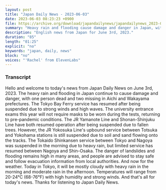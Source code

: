 ```yaml
---
layout: post
title: "Japan Daily News - 2023-06-03"
date: 2023-06-03 08:23:23 +0900
file: https://archive.org/download/japandailynews/japandailynews_2023-06-03.mp3
summary: "Heavy rain and flooding cause damage and danger in Japan, with one person dead and two missing., University entrance exams this year will not require masks to be worn during the tests, returning to pre-pandemic conditions., & more…"
description: "English news from Japan for June 3rd, 2023."
duration: "85"
length: "01:25"
explicit: "no"
keywords: "japan, daily, news"
block: "no"
voices: "'Rachel' from ElevenLabs"
---
```


### Transcript

Hello and welcome to today's news from Japan Daily News on June 3rd, 2023. The heavy rain and flooding in Japan continue to cause damage and danger, with one person dead and two missing in Aichi and Wakayama prefectures. The Tokyo Bay Ferry service has resumed after being suspended due to strong winds and high waves. The university entrance exams this year will not require masks to be worn during the tests, returning to pre-pandemic conditions. The JR Yamanote Line and Shonan-Shinjuku Line have both resumed operation after being suspended due to fallen trees. However, the JR Yokosuka Line's upbound service between Totsuka and Yokohama stations is still suspended due to soil and sand flowing onto the tracks. The Tokaido Shinkansen service between Tokyo and Nagoya was suspended in the morning due to heavy rain, but limited service has resumed between Nagoya and Shin-Osaka. The danger of landslides and flooding remains high in many areas, and people are advised to stay safe and follow evacuation information from local authorities. And now for the weather. Today in Tokyo, it will be mostly cloudy with heavy rain in the morning and moderate rain in the afternoon. Temperatures will range from 20-24°C (68-76°F) with high humidity and strong winds.  And that's all for today's news. Thanks for listening to Japan Daily News.
